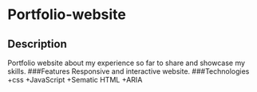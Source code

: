 # Portfolio-website 
## Description
Portfolio website about my experience so far to share and showcase my skills.
###Features
Responsive and interactive website.
###Technologies
+css
+JavaScript
+Sematic HTML
+ARIA
